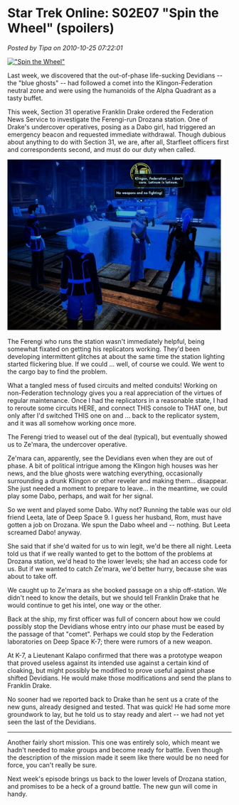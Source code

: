 # Star Trek Online: S02E07 "Spin the Wheel" (spoilers)

*Posted by Tipa on 2010-10-25 07:22:01*

[![](../../../uploads/2010/10/GameClient-2010-10-23-13-45-12-59-480x305.jpg "\"Spin the Wheel\"")](../../../uploads/2010/10/GameClient-2010-10-23-13-45-12-59.jpg)

Last week, we discovered that the out-of-phase life-sucking Devidians -- the "blue ghosts" -- had followed a comet into the Klingon-Federation neutral zone and were using the humanoids of the Alpha Quadrant as a tasty buffet.

This week, Section 31 operative Franklin Drake ordered the Federation News Service to investigate the Ferengi-run Drozana station. One of Drake's undercover operatives, posing as a Dabo girl, had triggered an emergency beacon and requested immediate withdrawal. Though dubious about anything to do with Section 31, we are, after all, Starfleet officers first and correspondents second, and must do our duty when called.

[![](../../../uploads/2010/10/GameClient-2010-10-23-13-51-29-05-480x384.jpg "Nice mood lighting.")](../../../uploads/2010/10/GameClient-2010-10-23-13-51-29-05.jpg)

The Ferengi who runs the station wasn't immediately helpful, being somewhat fixated on getting his replicators working. They'd been developing intermittent glitches at about the same time the station lighting started flickering blue. If we could ... well, of course we could. We went to the cargo bay to find the problem.

What a tangled mess of fused circuits and melted conduits! Working on non-Federation technology gives you a real appreciation of the virtues of regular maintenance. Once I had the replicators in a reasonable state, I had to reroute some circuits HERE, and connect THIS console to THAT one, but only after I'd switched THIS one on and ... back to the replicator system, and it was all somehow working once more.

The Ferengi tried to weasel out of the deal (typical), but eventually showed us to Ze'mara, the undercover operative.

Ze'mara can, apparently, see the Devidians even when they are out of phase. A bit of political intrigue among the Klingon high houses was her news, and the blue ghosts were watching everything, occasionally surrounding a drunk Klingon or other reveler and making them... disappear. She just needed a moment to prepare to leave... in the meantime, we could play some Dabo, perhaps, and wait for her signal.

So we went and played some Dabo. Why not? Running the table was our old friend Leeta, late of Deep Space 9. I guess her husband, Rom, must have gotten a job on Drozana. We spun the Dabo wheel and -- nothing. But Leeta screamed Dabo! anyway.

She said that if she'd waited for us to win legit, we'd be there all night. Leeta told us that if we really wanted to get to the bottom of the problems at Drozana station, we'd head to the lower levels; she had an access code for us. But if we wanted to catch Ze'mara, we'd better hurry, because she was about to take off.

We caught up to Ze'mara as she booked passage on a ship off-station. We didn't need to know the details, but we should tell Franklin Drake that he would continue to get his intel, one way or the other.

Back at the ship, my first officer was full of concern about how we could possibly stop the Devidians whose entry into our phase must be eased by the passage of that "comet". Perhaps we could stop by the Federation laboratories on Deep Space K-7; there were rumors of a new weapon.

At K-7, a Lieutenant Kalapo confirmed that there was a prototype weapon that proved useless against its intended use against a certain kind of cloaking, but might possibly be modified to prove useful against phase shifted Devidians. He would make those modifications and send the plans to Franklin Drake.

No sooner had we reported back to Drake than he sent us a crate of the new guns, already designed and tested. That was quick! He had some more groundwork to lay, but he told us to stay ready and alert -- we had not yet seen the last of the Devidians.

---

Another fairly short mission. This one was entirely solo, which meant we hadn't needed to make groups and become ready for battle. Even though the description of the mission made it seem like there would be no need for force, you can't really be sure.

Next week's episode brings us back to the lower levels of Drozana station, and promises to be a heck of a ground battle. The new gun will come in handy.

